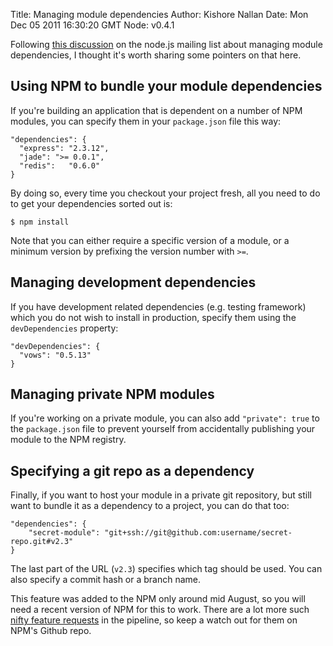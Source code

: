 Title: Managing module dependencies
Author: Kishore Nallan
Date: Mon Dec 05 2011 16:30:20 GMT
Node: v0.4.1

Following [this discussion](http://groups.google.com/group/nodejs/browse_thread/thread/9aa563f1fe3b3ff5) on the node.js mailing list about managing module dependencies, I thought it's worth sharing some pointers on that here.

## Using NPM to bundle your module dependencies

If you're building an application that is dependent on a number of NPM modules, you can specify them in your `package.json` file this way: 

	"dependencies": {
	  "express": "2.3.12",
	  "jade": ">= 0.0.1",
	  "redis":   "0.6.0"
	}

By doing so, every time you checkout your project fresh, all you need to do to get your dependencies sorted out is:

	$ npm install

Note that you can either require a specific version of a module, or a minimum version by prefixing the version number with `>=`.

## Managing development dependencies

If you have development related dependencies (e.g. testing framework) which you do not wish to install in production, specify them using the `devDependencies` property:

	"devDependencies": {
      "vows": "0.5.13"
    }

## Managing private NPM modules

If you're working on a private module, you can also add `"private": true` to the `package.json` file to prevent yourself from accidentally publishing your module to the NPM registry. 

## Specifying a git repo as a dependency

Finally, if you want to host your module in a private git repository, but still want to bundle it as a dependency to a project, you can do that too:

	"dependencies": {
		"secret-module": "git+ssh://git@github.com:username/secret-repo.git#v2.3"
	}

The last part of the URL (`v2.3`) specifies which tag should be used. You can also specify a commit hash or a branch name. 

This feature was added to the NPM only around mid August, so you will need a recent version of NPM for this to work. There are a lot more such [nifty feature requests](https://github.com/isaacs/npm/issues?labels=nice+to+have&sort=created&direction=desc&state=open&page=1) in the pipeline, so keep a watch out for them on NPM's Github repo.